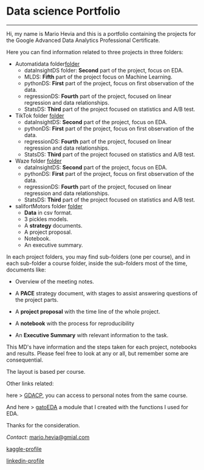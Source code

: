 # Data science Portfolio
___

Hi, my name is Mario Hevia and this is a portfolio containing the projects for the Google Advanced Data Analytics Professional Certificate.

Here you can find information related to three projects in three folders:

- Automatidata folder[folder](https://github.com/marioymario/Portfolio2023/tree/main/automatidata)
  - dataInsightDS folder: **Second** part of the project, focus on EDA.
  - MLDS: **Fifth** part of the project focus on Machine Learning.
  - pythonDS: **First** part of the project, focus on first observation of the data.
  - regressionDS: **Fourth** part of the project, focused on linear regression and data relationships.
  - StatsDS: **Third** part of the project focused on statistics and A/B test.
- TikTok folder [folder](https://github.com/marioymario/Portfolio2023/tree/main/TikTok)
  - dataInsightDS: **Second** part of the project, focus on EDA.
  - pythonDS: **First** part of the project, focus on first observation of the data.
  - regressionDS: **Fourth** part of the project, focused on linear regression and data relationships.
  - StatsDS: **Third** part of the project focused on statistics and A/B test.
- Waze folder [folder](https://github.com/marioymario/Portfolio2023/tree/main/Waze)
  - dataInsightDS: **Second** part of the project, focus on EDA.
  - pythonDS: **First** part of the project, focus on first observation of the data.
  - regressionDS: **Fourth** part of the project, focused on linear regression and data relationships.
  - StatsDS: **Third** part of the project focused on statistics and A/B test.
- salifortMotors folder [folder](https://github.com/marioymario/Portfolio2023/tree/main/salifortMotors)
  - **Data** in csv format.
  - 3 pickles models.
  - A **strategy** documents.
  - A project proposal.
  - Notebook.
  - An executive summary.

In each project folders, you may find sub-folders (one per course), and in each sub-folder a course folder, inside the sub-folders most of the time, documents like: 

- Overview of the meeting notes.

- A **PACE** strategy document, with stages to assist answering questions of the project parts.

- A **project proposal** with the time line of the whole project.

- A **notebook** with the process for reproducibility

- An **Executive Summary** with relevant information to the task.

This MD's have information and the steps taken for each project, notebooks and results.
Please feel free to look at any or all, but remember some are consequential.

The layout is based per course.

Other links related:

here > [GDACP](https://github.com/marioymario/GDAPC), you can access to personal notes from the same course.

And here > [gatoEDA](https://pypi.org/project/gatoeda65/) a module that I created with the functions I used for EDA.

Thanks for the consideration.


*Contact:* mario.hevia@gmial.com

[kaggle-profile](https://www.kaggle.com/marioandrs)

[linkedin-profile](https://www.linkedin.com/in/marioheviadata/)
